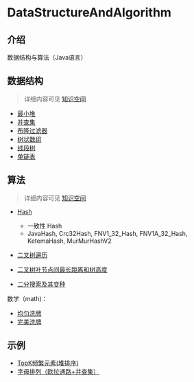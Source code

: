 # DataStructureAndAlgorithm

## 介绍
数据结构与算法（Java语言）

## 数据结构 
> 详细内容可见 [知识空间](https://xliuqq.github.io/blog_md/code_guide/data_structure/array.html)

- [最小堆](src/main/java/com/xliu/cs/ds/array/Heap.java)
- [并查集](src/main/java/com/xliu/cs/ds/array/UnionSet.java)
- [布隆过滤器](src/main/java/com/xliu/cs/ds/index/BloomFilter.java)
- [树状数组](src/main/java/com/xliu/cs/ds/array/TreeArray.java)
- [线段树](src/main/java/com/xliu/cs/ds/tree/SegmentTree.java)
- [单链表](src/main/java/com/xliu/cs/ds/linkedlist/SingleLinkedList.java)


## 算法
> 详细内容可见 [知识空间](https://xliuqq.github.io/blog_md/code_guide/algs/common.html)

- [Hash](src/main/java/com/xliu/cs/algs/hash)
  - 一致性 Hash
  - JavaHash, Crc32Hash, FNV1_32_Hash, FNV1A_32_Hash, KetemaHash, MurMurHashV2

- [二叉树遍历](src/main/java/com/xliu/cs/algs/tree/TraverseTree.java)
- [二叉树叶节点间最长距离和树高度](src/main/java/com/xliu/cs/algs/tree/MaxPathBetweenLeaf.java)

- [二分搜索及其变种](src/main/java/com/xliu/cs/algs/utils/BinarySearch.java)

数学（math)：
- [均匀洗牌](src/main/java/com/xliu/cs/algs/math/Shuffle.java)
- [完美洗牌](src/main/java/com/xliu/cs/algs/math/PerfectShuffle.java)


## 示例

- [TopK频繁元素(堆排序)](src/main/java/com/xliu/cs/example/TopKFrequent.java)
- [字母排列（欧拉通路+并查集）](src/main/java/com/xliu/cs/example/WordHeadTail.java)